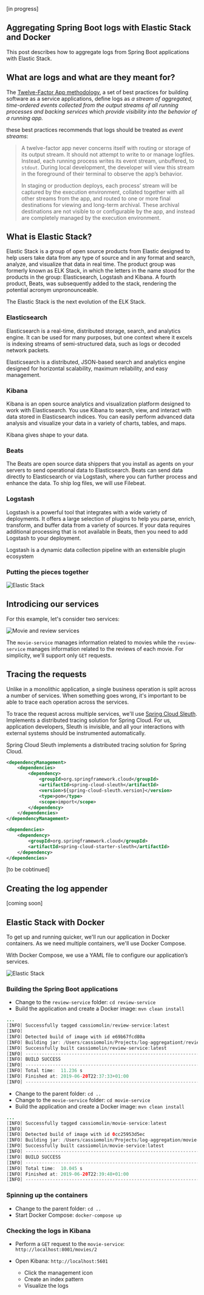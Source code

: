 [in progress]

## Aggregating Spring Boot logs with Elastic Stack and Docker

This post describes how to aggregate logs from Spring Boot applications with Elastic Stack.

## What are logs and what are they meant for?

The [Twelve-Factor App methodology][12factor], a set of best practices for building software as a service applications, define logs as _a stream of aggregated, time-ordered events collected from the output streams of all running processes and backing services_ which _provide visibility into the behavior of a running app._



 these best practices recommends that logs should be treated as _event streams_:

> A twelve-factor app never concerns itself with routing or storage of its output stream. It should not attempt to write to or manage logfiles. Instead, each running process writes its event stream, unbuffered, to `stdout`. During local development, the developer will view this stream in the foreground of their terminal to observe the app’s behavior.
>
> In staging or production deploys, each process’ stream will be captured by the execution environment, collated together with all other streams from the app, and routed to one or more final destinations 
for viewing and long-term archival. These archival destinations are not visible to or configurable by the app, and instead are completely managed by the execution environment.

## What is Elastic Stack?

Elastic Stack is a group of open source products from Elastic designed to help users take data from any type of source and in any format and search, analyze, and visualize that data in real time. The product group was formerly known as ELK Stack, in which the letters in the name stood for the products in the group: Elasticsearch, Logstash and Kibana. A fourth product, Beats, was subsequently added to the stack, rendering the potential acronym unpronounceable. 

The Elastic Stack is the next evolution of the ELK Stack.

### Elasticsearch

Elasticsearch is a real-time, distributed storage, search, and analytics engine. It can be used for many purposes, but one context where it excels is indexing streams of semi-structured data, such as logs or decoded network packets.

Elasticsearch is a distributed, JSON-based search and analytics engine designed for horizontal scalability, maximum reliability, and easy management.

### Kibana

Kibana is an open source analytics and visualization platform designed to work with Elasticsearch. You use Kibana to search, view, and interact with data stored in Elasticsearch indices. You can easily perform advanced data analysis and visualize your data in a variety of charts, tables, and maps.

Kibana gives shape to your data.

### Beats

The Beats are open source data shippers that you install as agents on your servers to send operational data to Elasticsearch. Beats can send data directly to Elasticsearch or via Logstash, where you can further process and enhance the data. To ship log files, we will use Filebeat.

### Logstash

Logstash is a powerful tool that integrates with a wide variety of deployments. It offers a large selection of plugins to help you parse, enrich, transform, and buffer data from a variety of sources. If your data requires additional processing that is not available in Beats, then you need to add Logstash to your deployment.

Logstash is a dynamic data collection pipeline with an extensible plugin ecosystem

### Putting the pieces together

![Elastic Stack][img.elastic-stack]

## Introdicing our services

For this example, let's consider two services:

![Movie and review services][img.services]

The `movie-service` manages information related to movies while the `review-service` manages information related to the reviews of each movie. For simplicity, we'll support only `GET` requests.

## Tracing the requests

Unlike in a monolithic application, a single business operation is split across a number of services. When something goes wrong, it's important to be able to trace each operation across the services.

To trace the request across multiple services, we'll use [Spring Cloud Sleuth][spring-cloud-sleuth]. Implements a distributed tracing solution for Spring Cloud. For us, application developers, Sleuth is invisible, and all your interactions with external systems should be instrumented automatically.

Spring Cloud Sleuth implements a distributed tracing solution for Spring Cloud.

```xml
<dependencyManagement>
    <dependencies>
        <dependency>
            <groupId>org.springframework.cloud</groupId>
            <artifactId>spring-cloud-sleuth</artifactId>
            <version>${spring-cloud-sleuth.version}</version>
            <type>pom</type>
            <scope>import</scope>
        </dependency>
    </dependencies>
</dependencyManagement>

<dependencies>
    <dependency>
        <groupId>org.springframework.cloud</groupId>
        <artifactId>spring-cloud-starter-sleuth</artifactId>
    </dependency>
</dependencies>
```

[to be cobtinued]

## Creating the log appender

[coming soon]

## Elastic Stack with Docker

To get up and running quicker, we'll run our application in Docker containers. As we need multiple containers, we'll use Docker Compose.

With Docker Compose, we use a YAML file to configure our application’s services.

![Elastic Stack][img.elastic-stack-docker]

### Building the Spring Boot applications

- Change to the `review-service` folder: `cd review-service`
- Build the application and create a Docker image: `mvn clean install`

```java
...
[INFO] Successfully tagged cassiomolin/review-service:latest
[INFO] 
[INFO] Detected build of image with id e69b67fcd80a
[INFO] Building jar: /Users/cassiomolin/Projects/log-aggregationt/review-service/target/review-service-1.0-SNAPSHOT-docker-info.jar
[INFO] Successfully built cassiomolin/review-service:latest
[INFO] ------------------------------------------------------------------------
[INFO] BUILD SUCCESS
[INFO] ------------------------------------------------------------------------
[INFO] Total time:  11.236 s
[INFO] Finished at: 2019-06-20T22:37:33+01:00
[INFO] ------------------------------------------------------------------------
```

- Change to the parent folder: `cd ..`
- Change to the `movie-service` folder: `cd movie-service`
- Build the application and create a Docker image: `mvn clean install`

```java
...
[INFO] Successfully tagged cassiomolin/movie-service:latest
[INFO] 
[INFO] Detected build of image with id 0cc25953d5ec
[INFO] Building jar: /Users/cassiomolin/Projects/log-aggregation/movie-service/target/movie-service-1.0-SNAPSHOT-docker-info.jar
[INFO] Successfully built cassiomolin/movie-service:latest
[INFO] ------------------------------------------------------------------------
[INFO] BUILD SUCCESS
[INFO] ------------------------------------------------------------------------
[INFO] Total time:  10.045 s
[INFO] Finished at: 2019-06-20T22:39:48+01:00
[INFO] ------------------------------------------------------------------------
```

### Spinning up the containers

- Change to the parent folder: `cd ..`
- Start Docker Compose: `docker-compose up`

### Checking the logs in Kibana

- Perform a `GET` request to the `movie-service`: `http://localhost:8001/movies/2`
- Open Kibana: `http://localhost:5601`
  - Click the management icon
  - Create an index pattern
  - Visualize the logs
  
  
  [img.services]: /misc/diagrams/services.png
  [img.elastic-stack]: /misc/diagrams/elastic-stack.png
  [img.elastic-stack-docker]: /misc/diagrams/elastic-stack-docker.png


  [12factor]: https://12factor.net
  [spring-cloud-sleuth]: https://spring.io/projects/spring-cloud-sleuth
